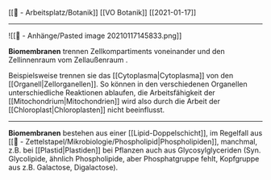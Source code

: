 [[📝 - Arbeitsplatz/Botanik]] [[VO Botanik]] [[2021-01-17]]

---

![[📎 - Anhänge/Pasted image 20210117145833.png]]

**Biomembranen** trennen Zellkompartiments voneinander und den Zellinnenraum vom Zellaußenraum .

Beispielsweise trennen sie das [[Cytoplasma|Cytoplasma]] von den [[Organell|Zellorganellen]]. So können in den verschiedenen Organellen unterschiedliche Reaktionen ablaufen, die Arbeitsfähigkeit der [[Mitochondrium|Mitochondrien]] wird also durch die Arbeit der [[Chloroplast|Chloroplasten]] nicht beeinflusst.

---

**Biomembranen** bestehen aus einer [[Lipid-Doppelschicht]], im Regelfall aus [[📄 - Zettelstapel/Mikrobiologie/Phospholipid|Phospholipiden]], manchmal, z.B. bei [[Plastid|Plastiden]] bei Pflanzen auch aus Glycosylglyceriden (Syn. Glycolipide, ähnlich Phospholipide, aber Phosphatgruppe fehlt, Kopfgruppe aus z.B. Galactose, Digalactose).